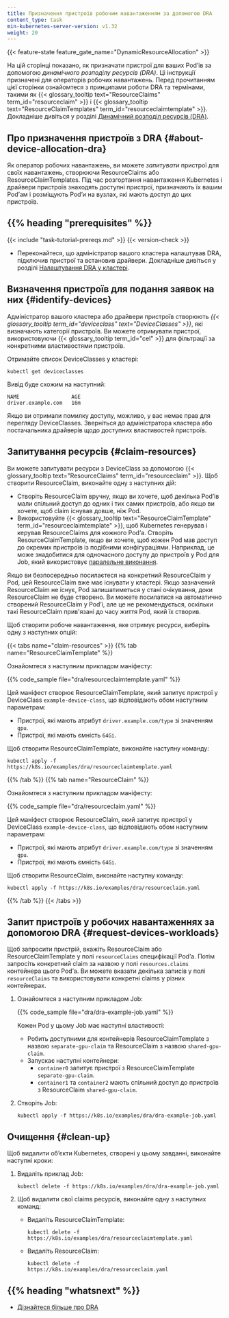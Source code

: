 ```yaml
---
title: Призначення пристроїв робочим навантаженням за допомогою DRA
content_type: task
min-kubernetes-server-version: v1.32
weight: 20
---
```

{{< feature-state feature_gate_name="DynamicResourceAllocation" >}}

<!-- overview -->

На цій сторінці показано, як призначати пристрої для ваших Podʼів за допомогою _динамічного розподілу ресурсів (DRA)_. Ці інструкції призначені для операторів робочих навантажень. Перед прочитанням цієї сторінки ознайомтеся з принципами роботи DRA та термінами, такими як {{< glossary_tooltip text="ResourceClaims" term_id="resourceclaim" >}} і {{< glossary_tooltip text="ResourceClaimTemplates" term_id="resourceclaimtemplate" >}}. Докладніше дивіться у розділі [Динамічний розподіл ресурсів (DRA)](/docs/concepts/scheduling-eviction/dynamic-resource-allocation/).

<!-- body -->

## Про призначення пристроїв з DRA {#about-device-allocation-dra}

Як оператор робочих навантажень, ви можете _запитувати_ пристрої для своїх навантажень, створюючи ResourceClaims або ResourceClaimTemplates. Під час розгортання навантаження Kubernetes і драйвери пристроїв знаходять доступні пристрої, призначають їх вашим Podʼам і розміщують Podʼи на вузлах, які мають доступ до цих пристроїв.

<!-- prerequisites -->

## {{% heading "prerequisites" %}}

{{< include "task-tutorial-prereqs.md" >}} {{< version-check >}}

* Переконайтеся, що адміністратор вашого кластера налаштував DRA, підключив пристрої та встановив драйвери. Докладніше дивіться у розділі [Налаштування DRA у кластері](/docs/tasks/configure-pod-container/assign-resources/set-up-dra-cluster).

<!-- steps -->

## Визначення пристроїв для подання заявок на них {#identify-devices}

Адміністратор вашого кластера або драйвери пристроїв створюють _{{< glossary_tooltip term_id="deviceclass" text="DeviceClasses" >}}_, які визначають категорії пристроїв. Ви можете отримувати пристрої, використовуючи {{< glossary_tooltip term_id="cel" >}} для фільтрації за конкретними властивостями пристроїв.

Отримайте список DeviceClasses у кластері:

```shell
kubectl get deviceclasses
```

Вивід буде схожим на наступний:

```console
NAME                 AGE
driver.example.com   16m
```

Якщо ви отримали помилку доступу, можливо, у вас немає прав для перегляду DeviceClasses. Зверніться до адміністратора кластера або постачальника драйверів щодо доступних властивостей пристроїв.

## Запитування ресурсів {#claim-resources}

Ви можете запитувати ресурси з DeviceClass за допомогою {{< glossary_tooltip text="ResourceClaims" term_id="resourceclaim" >}}. Щоб створити ResourceClaim, виконайте одну з наступних дій:

* Створіть ResourceClaim вручну, якщо ви хочете, щоб декілька Podʼів мали спільний доступ до одних і тих самих пристроїв, або якщо ви хочете, щоб claim існував довше, ніж Pod.
* Використовуйте {{< glossary_tooltip text="ResourceClaimTemplate" term_id="resourceclaimtemplate" >}}, щоб Kubernetes генерував і керував ResourceClaims для кожного Podʼа. Створіть ResourceClaimTemplate, якщо ви хочете, щоб кожен Pod мав доступ до окремих пристроїв із подібними конфігураціями. Наприклад, це може знадобитися для одночасного доступу до пристроїв у Pod для Job, який використовує [паралельне виконання](/docs/concepts/workloads/controllers/job/#parallel-jobs).

Якщо ви безпосередньо посилаєтеся на конкретний ResourceClaim у Pod, цей ResourceClaim вже має існувати у кластері. Якщо зазначений ResourceClaim не існує, Pod залишатиметься у стані очікування, доки ResourceClaim не буде створено. Ви можете посилатися на автоматично створений ResourceClaim у Podʼі, але це не рекомендується, оскільки такі ResourceClaim прив'язані до часу життя Pod, який їх створив.

Щоб створити робоче навантаження, яке отримує ресурси, виберіть одну з наступних опцій:

{{< tabs name="claim-resources" >}}
{{% tab name="ResourceClaimTemplate" %}}

Ознайомтеся з наступним прикладом маніфесту:

{{% code_sample file="dra/resourceclaimtemplate.yaml" %}}

Цей маніфест створює ResourceClaimTemplate, який запитує пристрої у DeviceClass `example-device-class`, що відповідають обом наступним параметрам:

* Пристрої, які мають атрибут `driver.example.com/type` зі значенням `gpu`.
* Пристрої, які мають ємність `64Gi`.

Щоб створити ResourceClaimTemplate, виконайте наступну команду:

```shell
kubectl apply -f https://k8s.io/examples/dra/resourceclaimtemplate.yaml
```

{{% /tab %}}
{{% tab name="ResourceClaim" %}}

Ознайомтеся з наступним прикладом маніфесту:

{{% code_sample file="dra/resourceclaim.yaml" %}}

Цей маніфест створює ResourceClaim, який запитує пристрої у DeviceClass `example-device-class`, що відповідають обом наступним параметрам:

* Пристрої, які мають атрибут `driver.example.com/type` зі значенням `gpu`.
* Пристрої, які мають ємність `64Gi`.

Щоб створити ResourceClaim, виконайте наступну команду:

```shell
kubectl apply -f https://k8s.io/examples/dra/resourceclaim.yaml
```

{{% /tab %}}
{{< /tabs >}}

## Запит пристроїв у робочих навантаженнях за допомогою DRA {#request-devices-workloads}

Щоб запросити пристрій, вкажіть ResourceClaim або ResourceClaimTemplate у полі `resourceClaims` специфікації Podʼа. Потім запросіть конкретний claim за назвою у полі `resources.claims` контейнера цього Podʼа. Ви можете вказати декілька записів у полі `resourceClaims` та використовувати конкретні claims у різних контейнерах.

1. Ознайомтеся з наступним прикладом Job:

   {{% code_sample file="dra/dra-example-job.yaml" %}}

   Кожен Pod у цьому Job має наступні властивості:

   * Робить доступними для контейнерів ResourceClaimTemplate з назвою `separate-gpu-claim` та ResourceClaim з назвою `shared-gpu-claim`.
   * Запускає наступні контейнери:
       * `container0` запитує пристрої з ResourceClaimTemplate `separate-gpu-claim`.
       * `container1` та `container2` мають спільний доступ до пристроїв з ResourceClaim `shared-gpu-claim`.

2. Створіть Job:

   ```shell
   kubectl apply -f https://k8s.io/examples/dra/dra-example-job.yaml
   ```

## Очищення {#clean-up}

Щоб видалити обʼєкти Kubernetes, створені у цьому завданні, виконайте наступні кроки:

1.  Видаліть приклад Job:

    ```shell
    kubectl delete -f https://k8s.io/examples/dra/dra-example-job.yaml
    ```

1.  Щоб видалити свої claims ресурсів, виконайте одну з наступних команд:

    * Видаліть ResourceClaimTemplate:

      ```shell
      kubectl delete -f https://k8s.io/examples/dra/resourceclaimtemplate.yaml
      ```

    * Видаліть ResourceClaim:

      ```shell
      kubectl delete -f https://k8s.io/examples/dra/resourceclaim.yaml
      ```

## {{% heading "whatsnext" %}}

* [Дізнайтеся більше про DRA](/docs/concepts/scheduling-eviction/dynamic-resource-allocation)
